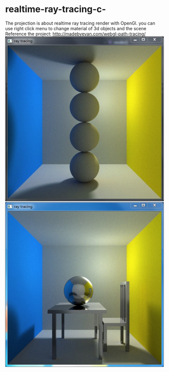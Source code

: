 # realtime-ray-tracing-c-
The projection is about realtime ray tracing render with OpenGl. 
you can use right click menu to change material of 3d objects and the scene
Reference the project: http://madebyevan.com/webgl-path-tracing/
![image](https://github.com/zhoumingyang/realtime-ray-tracing-c-/blob/master/ray-trace-gl/img/spherecolumn.jpg)
![image](https://github.com/zhoumingyang/realtime-ray-tracing-c-/blob/master/ray-trace-gl/img/tablechair.jpg)
